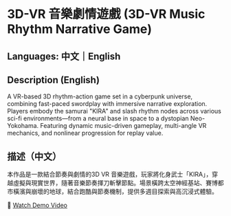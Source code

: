 
# 3D-VR 音樂劇情遊戲 (3D-VR Music Rhythm Narrative Game)

## Languages: 中文｜English

## Description (English)
A VR-based 3D rhythm-action game set in a cyberpunk universe, combining fast-paced swordplay with immersive narrative exploration. Players embody the samurai "KIRA" and slash rhythm nodes across various sci-fi environments—from a neural base in space to a dystopian Neo-Yokohama. Featuring dynamic music-driven gameplay, multi-angle VR mechanics, and nonlinear progression for replay value.

## 描述（中文）
本作品是一款結合節奏與劇情的3D VR 音樂遊戲，玩家將化身武士「KIRA」，穿越虛擬與現實世界，隨著音樂節奏揮刀斬擊節點。場景橫跨太空神經基站、賽博都市橫濱與崩壞的地球，結合跑酷與節奏機制，提供多週目探索與高沉浸式體驗。

🎥 [Watch Demo Video](https://drive.google.com/file/d/1dYf_hVPuZxSESHCh-A7d7tgaYGAHe70P/view?usp=sharing)
